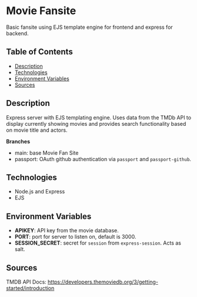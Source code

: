 # Movie Fansite

Basic fansite using EJS template engine for frontend and express for backend.

## Table of Contents
+ [Description](#description)
+ [Technologies](#technologies)
+ [Environment Variables](#environment-variables)
+ [Sources](#sources)

## Description

Express server with EJS templating engine. Uses data from the TMDb API to display
currently showing movies and provides search functionality based on movie title and actors.

__Branches__

+ main: base Movie Fan Site
+ passport: OAuth github authentication via `passport` and `passport-github`.

## Technologies

+ Node.js and Express
+ EJS

## Environment Variables

+ __APIKEY__: API key from the movie database.
+ __PORT__: port for server to listen on, default is 3000.
+ __SESSION_SECRET__: secret for `session` from `express-session`. Acts as salt.

## Sources

TMDB API Docs: https://developers.themoviedb.org/3/getting-started/introduction
